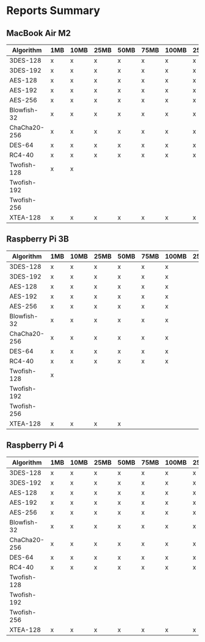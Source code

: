 # Reports Summary

## MacBook Air M2

| Algorithm    | 1MB | 10MB | 25MB | 50MB | 75MB | 100MB | 250MB | 500MB | 750MB | 1GB | 2GB | 5GB |
| ------------ | --- | ---- | ---- | ---- | ---- | ----- | ----- | ----- | ----- | --- | --- | --- |
| 3DES-128     | x   | x    | x    | x    | x    | x     | x     | x     | x     | x   | x   | x   |
| 3DES-192     | x   | x    | x    | x    | x    | x     | x     | x     | x     | x   | x   | x   |
| AES-128      | x   | x    | x    | x    | x    | x     | x     | x     | x     | x   | x   | x   |
| AES-192      | x   | x    | x    | x    | x    | x     | x     | x     | x     | x   | x   | x   |
| AES-256      | x   | x    | x    | x    | x    | x     | x     | x     | x     | x   | x   | x   |
| Blowfish-32  | x   | x    | x    | x    | x    | x     | x     | x     | x     | x   | x   | x   |
| ChaCha20-256 | x   | x    | x    | x    | x    | x     | x     | x     | x     | x   | x   | x   |
| DES-64       | x   | x    | x    | x    | x    | x     | x     | x     | x     | x   | x   | x   |
| RC4-40       | x   | x    | x    | x    | x    | x     | x     | x     | x     | x   | x   |     |
| Twofish-128  | x   | x    |      |      |      |       |       |       |       |     |     |     |
| Twofish-192  |     |      |      |      |      |       |       |       |       |     |     |     |
| Twofish-256  |     |      |      |      |      |       |       |       |       |     |     |     |
| XTEA-128     | x   | x    | x    | x    | x    | x     | x     | x     |       |     |     |     |

## Raspberry Pi 3B

| Algorithm    | 1MB | 10MB | 25MB | 50MB | 75MB | 100MB | 250MB | 500MB | 750MB | 1GB | 2GB | 5GB |
| ------------ | --- | ---- | ---- | ---- | ---- | ----- | ----- | ----- | ----- | --- | --- | --- |
| 3DES-128     | x   | x    | x    | x    | x    | x     |       |       |       |     |     |     |
| 3DES-192     | x   | x    | x    | x    | x    | x     |       |       |       |     |     |     |
| AES-128      | x   | x    | x    | x    | x    | x     |       |       |       |     |     |     |
| AES-192      | x   | x    | x    | x    | x    | x     |       |       |       |     |     |     |
| AES-256      | x   | x    | x    | x    | x    | x     |       |       |       |     |     |     |
| Blowfish-32  | x   | x    | x    | x    | x    | x     |       |       |       |     |     |     |
| ChaCha20-256 | x   | x    | x    | x    | x    | x     |       |       |       |     |     |     |
| DES-64       | x   | x    | x    | x    | x    | x     |       |       |       |     |     |     |
| RC4-40       | x   | x    | x    | x    | x    | x     |       |       |       |     |     |     |
| Twofish-128  | x   |      |      |      |      |       |       |       |       |     |     |     |
| Twofish-192  |     |      |      |      |      |       |       |       |       |     |     |     |
| Twofish-256  |     |      |      |      |      |       |       |       |       |     |     |     |
| XTEA-128     | x   | x    | x    | x    |      |       |       |       |       |     |     |     |

## Raspberry Pi 4

| Algorithm    | 1MB | 10MB | 25MB | 50MB | 75MB | 100MB | 250MB | 500MB | 750MB | 1GB | 2GB | 5GB |
| ------------ | --- | ---- | ---- | ---- | ---- | ----- | ----- | ----- | ----- | --- | --- | --- |
| 3DES-128     | x   | x    | x    | x    | x    | x     | x     | x     | x     |     |     |     |
| 3DES-192     | x   | x    | x    | x    | x    | x     | x     | x     | x     |     |     |     |
| AES-128      | x   | x    | x    | x    | x    | x     | x     | x     | x     |     |     |     |
| AES-192      | x   | x    | x    | x    | x    | x     | x     | x     | x     |     |     |     |
| AES-256      | x   | x    | x    | x    | x    | x     | x     | x     | x     |     |     |     |
| Blowfish-32  | x   | x    | x    | x    | x    | x     | x     | x     | x     |     |     |     |
| ChaCha20-256 | x   | x    | x    | x    | x    | x     | x     | x     | x     |     |     |     |
| DES-64       | x   | x    | x    | x    | x    | x     | x     | x     | x     |     |     |     |
| RC4-40       | x   | x    | x    | x    | x    | x     | x     | x     | x     |     |     |     |
| Twofish-128  |     |      |      |      |      |       |       |       |       |     |     |     |
| Twofish-192  |     |      |      |      |      |       |       |       |       |     |     |     |
| Twofish-256  |     |      |      |      |      |       |       |       |       |     |     |     |
| XTEA-128     | x   | x    | x    | x    | x    | x     | x     | x     |       |     |     |     |
